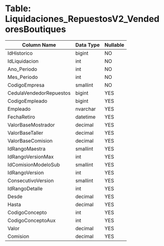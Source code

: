 # Table: Liquidaciones_RepuestosV2_VendedoresBoutiques

| Column Name | Data Type | Nullable |
|-------------|-----------|----------|
| IdHistorico | bigint | NO |
| IdLiquidacion | int | NO |
| Ano_Periodo | int | NO |
| Mes_Periodo | int | NO |
| CodigoEmpresa | smallint | NO |
| CedulaVendedorRepuestos | bigint | YES |
| CodigoEmpleado | bigint | YES |
| Empleado | nvarchar | YES |
| FechaRetiro | datetime | YES |
| ValorBaseMostrador | decimal | YES |
| ValorBaseTaller | decimal | YES |
| ValorBaseComision | decimal | YES |
| IdRangoMaestra | smallint | YES |
| IdRangoVersionMax | int | YES |
| IdComisionModeloSub | smallint | YES |
| IdRangoVersion | int | YES |
| ConsecutivoVersion | smallint | YES |
| IdRangoDetalle | int | YES |
| Desde | decimal | YES |
| Hasta | decimal | YES |
| CodigoConcepto | int | YES |
| CodigoConceptoAux | int | YES |
| Valor | decimal | YES |
| Comision | decimal | YES |

